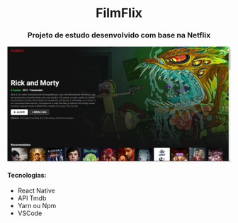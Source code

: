 <h1 align="center">FilmFlix</h1>

<h3 align="center">Projeto de estudo desenvolvido com base na Netflix</h3>

<img src="https://github.com/viniciusiess/filmflix/blob/main/imgs/print.png"/>

<h4>Tecnologias:</h4>
<ul>
  <li>React Native</li>
  <li>API Tmdb</li>
  <li>Yarn ou Npm</li>
  <li>VSCode</li>
</ul>

